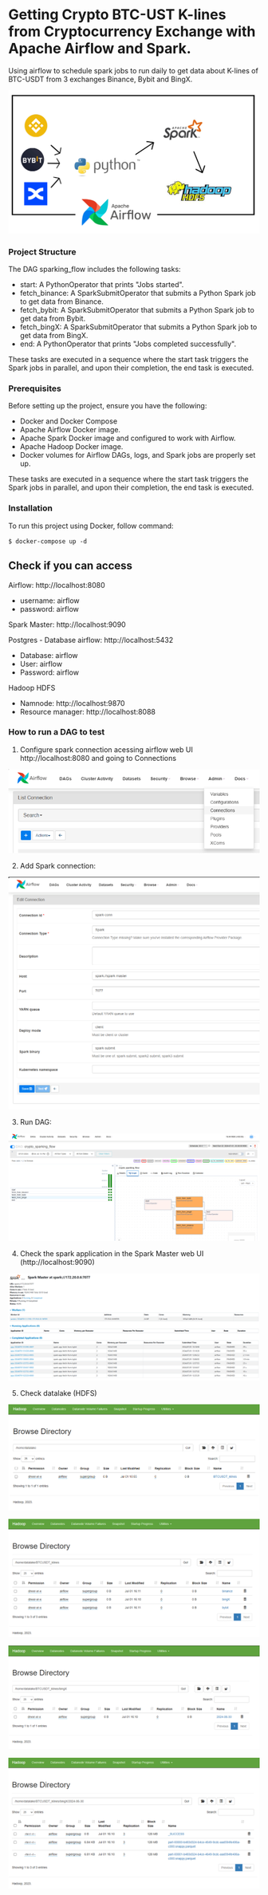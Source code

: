 # Getting Crypto BTC-UST K-lines from Cryptocurrency Exchange with Apache Airflow and Spark.

Using airflow to schedule spark jobs to run daily to get data about K-lines of BTC-USDT from 3 exchanges Binance, Bybit and BingX.

![pipeline](./assets/photos/pipeline.png)

### Project Structure

The DAG sparking_flow includes the following tasks:

* start: A PythonOperator that prints "Jobs started".
* fetch_binance: A SparkSubmitOperator that submits a Python Spark job to get data from Binance.
* fetch_bybit:  A SparkSubmitOperator that submits a Python Spark job to get data from Bybit.
* fetch_bingX:  A SparkSubmitOperator that submits a Python Spark job to get data from BingX.
* end: A PythonOperator that prints "Jobs completed successfully".

These tasks are executed in a sequence where the start task triggers the Spark jobs in parallel, and upon their completion, the end task is executed.

### Prerequisites

Before setting up the project, ensure you have the following:

* Docker and Docker Compose 
* Apache Airflow Docker image.
* Apache Spark Docker image and configured to work with Airflow.
* Apache Hadoop Docker image.
* Docker volumes for Airflow DAGs, logs, and Spark jobs are properly set up.

These tasks are executed in a sequence where the start task triggers the Spark jobs in parallel, and upon their completion, the end task is executed.


### Installation

To run this project using Docker, follow command:

```
$ docker-compose up -d
```

## Check if you can access

Airflow: http://localhost:8080
* username: airflow
* password: airflow

Spark Master: http://localhost:9090

Postgres - Database airflow: http://localhost:5432
* Database: airflow
* User: airflow
* Password: airflow

Hadoop HDFS
* Namnode: http://localhost:9870
* Resource manager: http://localhost:8088

### How to run a DAG to test

1. Configure spark connection acessing airflow web UI http://localhost:8080 and going to Connections

![connection-menu](./assets/photos/connection-menu.png)

2. Add Spark connection:

![connection-add](./assets/photos/add-spark-conn.png)

3. Run DAG:

![run-dag](./assets/photos/run-dag.png)

4. Check the spark application in the Spark Master web UI (http://localhost:9090)

![spark-master](./assets/photos/spark-master.png)

5. Check datalake (HDFS)

![datalake](./assets/photos/datalake.png)

![datalake](./assets/photos/datalake2.png)

![datalake](./assets/photos/datalake3.png)

![datalake](./assets/photos/datalake4.png)



